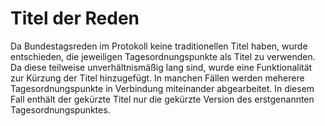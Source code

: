 # Titel der Reden
Da Bundestagsreden im Protokoll keine traditionellen Titel haben, wurde entschieden, die jeweiligen Tagesordnungspunkte als Titel zu verwenden. Da diese teilweise unverhältnismäßig lang sind, wurde eine Funktionalität zur Kürzung der Titel hinzugefügt.
In manchen Fällen werden meherere Tagesordnungspunkte in Verbindung miteinander abgearbeitet. In diesem Fall enthält der gekürzte Titel nur die gekürzte Version des erstgenannten Tagesordnungspunktes.